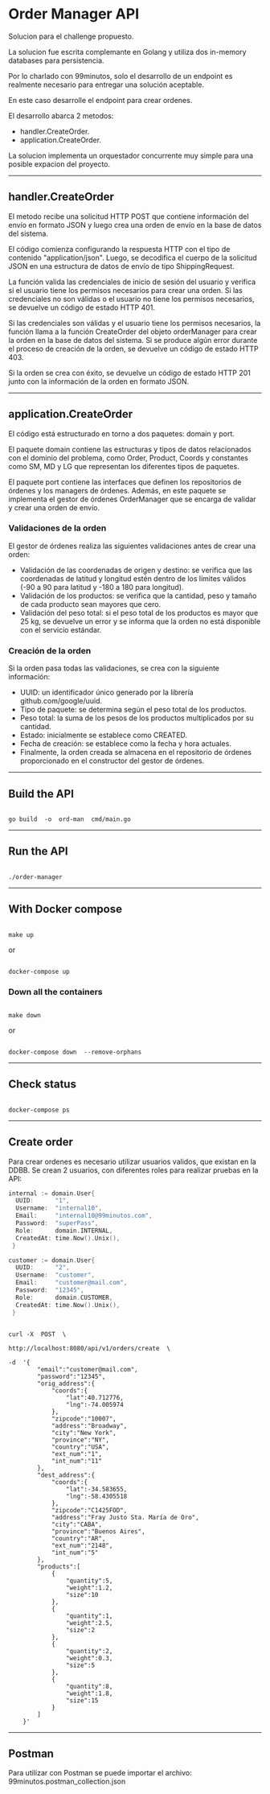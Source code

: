 # Order Manager API

Solucion para el challenge propuesto.

La solucion fue escrita complemante en Golang y utiliza dos in-memory databases para persistencia.

Por lo charlado con 99minutos, solo el desarrollo de un endpoint es realmente necesario para entregar una solución aceptable.

En este caso desarrolle el endpoint para crear ordenes.

El desarrollo abarca 2 metodos:

- handler.CreateOrder.
- application.CreateOrder.

La solucion implementa un orquestador concurrente muy simple para una posible expacion del proyecto.

---

## handler.CreateOrder

El metodo recibe una solicitud HTTP POST que contiene información del envío en formato JSON y luego crea una orden de envío en la base de datos del sistema.

El código comienza configurando la respuesta HTTP con el tipo de contenido "application/json". Luego, se decodifica el cuerpo de la solicitud JSON en una estructura de datos de envío de tipo ShippingRequest.

La función valida las credenciales de inicio de sesión del usuario y verifica si el usuario tiene los permisos necesarios para crear una orden. Si las credenciales no son válidas o el usuario no tiene los permisos necesarios, se devuelve un código de estado HTTP 401.

Si las credenciales son válidas y el usuario tiene los permisos necesarios, la función llama a la función CreateOrder del objeto orderManager para crear la orden en la base de datos del sistema. Si se produce algún error durante el proceso de creación de la orden, se devuelve un código de estado HTTP 403.

Si la orden se crea con éxito, se devuelve un código de estado HTTP 201 junto con la información de la orden en formato JSON.

---

## application.CreateOrder

El código está estructurado en torno a dos paquetes: domain y port.

El paquete domain contiene las estructuras y tipos de datos relacionados con el dominio del problema, como Order, Product, Coords y constantes como SM, MD y LG que representan los diferentes tipos de paquetes.

El paquete port contiene las interfaces que definen los repositorios de órdenes y los managers de órdenes. Además, en este paquete se implementa el gestor de órdenes OrderManager que se encarga de validar y crear una orden de envío.

### Validaciones de la orden

El gestor de órdenes realiza las siguientes validaciones antes de crear una orden:

- Validación de las coordenadas de origen y destino: se verifica que las coordenadas de latitud y longitud estén dentro de los límites válidos (-90 a 90 para latitud y -180 a 180 para longitud).
- Validación de los productos: se verifica que la cantidad, peso y tamaño de cada producto sean mayores que cero.
- Validación del peso total: si el peso total de los productos es mayor que 25 kg, se devuelve un error y se informa que la orden no está disponible con el servicio estándar.

### Creación de la orden

Si la orden pasa todas las validaciones, se crea con la siguiente información:

- UUID: un identificador único generado por la librería github.com/google/uuid.
- Tipo de paquete: se determina según el peso total de los productos.
- Peso total: la suma de los pesos de los productos multiplicados por su cantidad.
- Estado: inicialmente se establece como CREATED.
- Fecha de creación: se establece como la fecha y hora actuales.
- Finalmente, la orden creada se almacena en el repositorio de órdenes proporcionado en el constructor del gestor de órdenes.

---

## Build the API

```shell script

go build  -o  ord-man  cmd/main.go

```

---

## Run the API

```shell script

./order-manager

```

---

## With Docker compose

```shell script

make up

```

or

```shell script

docker-compose up

```

### Down all the containers

```shell script

make down

```

or

```shell script

docker-compose down  --remove-orphans

```

---

## Check status

```shell script

docker-compose ps

```

---

## Create order

Para crear ordenes es necesario utilizar usuarios validos, que existan en la DDBB.
Se crean 2 usuarios, con diferentes roles para realizar pruebas en la API:

```go
internal := domain.User{
  UUID:      "1",
  Username:  "internal10",
  Email:     "internal10@99minutos.com",
  Password:  "superPass",
  Role:      domain.INTERNAL,
  CreatedAt: time.Now().Unix(),
 }

customer := domain.User{
  UUID:      "2",
  Username:  "customer",
  Email:     "customer@mail.com",
  Password:  "12345",
  Role:      domain.CUSTOMER,
  CreatedAt: time.Now().Unix(),
 }
```

```shell script

curl -X  POST  \

http://localhost:8080/api/v1/orders/create  \

-d  '{
        "email":"customer@mail.com",
        "password":"12345",
        "orig_address":{
            "coords":{
                "lat":40.712776,
                "lng":-74.005974
            },
            "zipcode":"10007",
            "address":"Broadway",
            "city":"New York",
            "province":"NY",
            "country":"USA",
            "ext_num":"1",
            "int_num":"11"
        },
        "dest_address":{
            "coords":{
                "lat":-34.583655,
                "lng":-58.4305518
            },
            "zipcode":"C1425FOD",
            "address":"Fray Justo Sta. María de Oro",
            "city":"CABA",
            "province":"Buenos Aires",
            "country":"AR",
            "ext_num":"2148",
            "int_num":"5"
        },
        "products":[
            {
                "quantity":5,
                "weight":1.2,
                "size":10
            },
            {
                "quantity":1,
                "weight":2.5,
                "size":2
            },
            {
                "quantity":2,
                "weight":0.3,
                "size":5
            },
            {
                "quantity":8,
                "weight":1.8,
                "size":15
            }
        ]
    }'

```

---

## Postman

Para utilizar con Postman se puede importar el archivo: 99minutos.postman_collection.json
